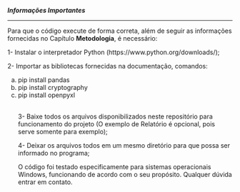 <b>*Informações Importantes*</b>
<hr>
Para que o código execute de forma correta, além de seguir as informações fornecidas no Capítulo <b>Metodologia</b>, é necessário:
<p>1- Instalar o interpretador Python (https://www.python.org/downloads/);</p>
<p>2- Importar as bibliotecas fornecidas na documentação, comandos:</p>
<ol type="a">
  <li> pip install pandas</li>
  <li> pip install cryptography</li>
  <li> pip install openpyxl</li>
  <br>
<p>3- Baixe todos os arquivos disponibilizados neste repositório para funcionamento do projeto (O exemplo de Relatório é opcional, pois serve somente para exemplo);</p>
<p>4- Deixar os arquivos todos em um mesmo diretório para que possa ser informado no programa;</p>
<p>O código foi testado especificamente para sistemas operacionais Windows, funcionando de acordo com o seu propósito.
Qualquer dúvida entrar em contato.</p>
